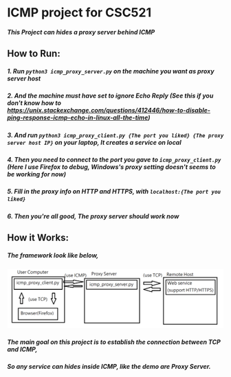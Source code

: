 # ICMP project for CSC521
##### This Project can hides a proxy server behind ICMP
## How to Run:
##### 1. Run `python3 icmp_proxy_server.py` on the machine you want as proxy server host
##### 2. And the machine must have set to ignore Echo Reply (See this if you don't know how to https://unix.stackexchange.com/questions/412446/how-to-disable-ping-response-icmp-echo-in-linux-all-the-time)
##### 3. And run `python3 icmp_proxy_client.py {The port you liked} {The proxy server host IP}` on your laptop, It creates a service on local
##### 4. Then you need to connect to the port you gave to `icmp_proxy_client.py` (Here I use Firefox to debug, Windows's proxy setting doesn't seems to be working for now)
##### 5. Fill in the proxy info on HTTP and HTTPS, with `localhost:{The port you liked}`
##### 6. Then you're all good, The proxy server should work now
## How it Works:
##### The framework look like below, 
![image](https://github.com/taifu9920/icmp-practice/blob/main/Framework.png?raw=true)
##### The main goal on this project is to establish the connection between TCP and ICMP,
##### So any service can hides inside ICMP, like the demo are Proxy Server.
